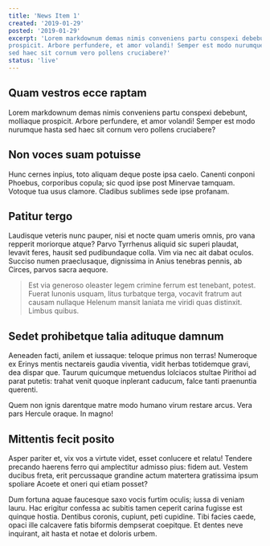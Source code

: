 ```yaml
---
title: 'News Item 1'
created: '2019-01-29'
posted: '2019-01-29'
excerpt: 'Lorem markdownum demas nimis conveniens partu conspexi debebunt, molliaque
prospicit. Arbore perfundere, et amor volandi! Semper est modo nurumque hasta
sed haec sit cornum vero pollens cruciabere?'
status: 'live'
---
```


## Quam vestros ecce raptam

Lorem markdownum demas nimis conveniens partu conspexi debebunt, molliaque
prospicit. Arbore perfundere, et amor volandi! Semper est modo nurumque hasta
sed haec sit cornum vero pollens cruciabere?

## Non voces suam potuisse

Hunc cernes inpius, toto aliquam deque poste ipsa caelo. Canenti conponi
Phoebus, corporibus copula; sic quod ipse post Minervae tamquam. Votoque tua
usus clamore. Cladibus sublimes sede ipse profanam.

## Patitur tergo

Laudisque veteris nunc pauper, nisi et nocte quam umeris omnis, pro vana
repperit moriorque atque? Parvo Tyrrhenus aliquid sic superi plaudat, levavit
feres, hausit sed pudibundaque colla. Vim via nec ait dabat oculos. Succiso
numen praeclusaque, dignissima in Anius tenebras pennis, ab Circes, parvos sacra
aequore.

> Est via generoso oleaster legem crimine ferrum est tenebant, potest. Fuerat
> Iunonis usquam, litus turbatque terga, vocavit fratrum aut causam nullaque
> Helenum mansit laniata me viridi quas distinxit. Limbus quibus.

## Sedet prohibetque talia adituque damnum

Aeneaden facti, anilem et iussaque: teloque primus non terras! Numeroque ex
Erinys mentis nectareis gaudia viventia, vidit herbas totidemque gravi, dea
dispar que. Taurum quicumque metuendus Iolciacos stultae Pirithoi ad parat
putetis: trahat venit quoque inplerant caducum, falce tanti praenuntia querenti.

Quem non ignis darentque matre modo humano virum restare arcus. Vera pars
Hercule oraque. In magno!

## Mittentis fecit posito

Asper pariter et, vix vos a virtute videt, esset conlucere et relatu! Tendere
precando haerens ferro qui amplectitur admisso pius: fidem aut. Vestem ducibus
freta, erit percussaque grandine actum matertera gratissima ipsum spoliare
Acoete et oneri qui etiam posset?

Dum fortuna aquae faucesque saxo vocis furtim oculis; iussa di veniam lauru. Hac
erigitur confessa ac subitis tamen ceperit carina fugisse est quinque hostia.
Dentibus coronis, cupiunt, peti cupidine. Tibi facies caede, opaci ille
calcavere fatis biformis dempserat coepitque. Et dentes neve inquirant, ait
hasta et notae et doloris urbem.
